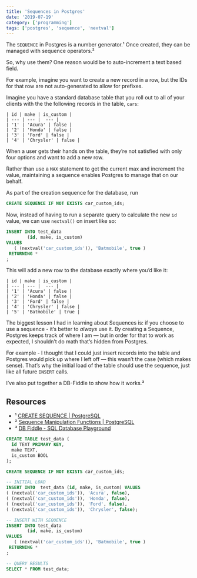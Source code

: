 ```yaml
---
title: 'Sequences in Postgres'
date: '2019-07-19'
category: ['programming']
tags: ['postgres', 'sequence', 'nextval']
---
```


The `SEQUENCE` in Postgres is a number generator.¹ Once created, they can be managed with sequence operators.²

So, why use them? One reason would be to auto-increment a text based field.

For example, imagine you want to create a new record in a row, but the IDs for that row are not auto-generated to allow for prefixes.

Imagine you have a standard database table that you roll out to all of your clients with the the following records in the table, `cars`:
```
| id | make | is_custom |
| --- | --- |  --- |
| '1' | 'Acura' | false |
| '2' | 'Honda' | false |
| '3' | 'Ford' | false |
| '4' | 'Chrysler' | false |
```

When a user gets their hands on the table, they’re not satisfied with only four options and want to add a new row.

Rather than use a `MAX` statement to get the current max and increment the value, maintaining a sequence enables Postgres to manage that on our behalf.

As part of the creation sequence for the database, run
```sql
CREATE SEQUENCE IF NOT EXISTS car_custom_ids;
```

Now, instead of having to run a separate query to calculate the new `id` value, we can use `nextval()` on insert like so:

``` sql
INSERT INTO test_data
        (id, make, is_custom)
VALUES
   ( (nextval('car_custom_ids')), 'Batmobile', true )
 RETURNING *
;
```

This will add a new row to the database exactly where you’d like it:
```
| id | make | is_custom |
| --- | --- |  --- |
| '1' | 'Acura' | false |
| '2' | 'Honda' | false |
| '3' | 'Ford' | false |
| '4' | 'Chrysler' | false |
| '5' | 'Batmobile' | true |
```

The biggest lesson I had in learning about Sequences is: if you choose to use a sequence - it’s better to _always_ use it. By creating a Sequence, Postgres keeps track of where I am — but in order for that to work as expected, I shouldn’t do math that’s hidden from Postgres.

For example - I thought that I could just insert records into the table and Postgres would pick up where I left off — this wasn’t the case (which makes sense). That’s why the initial load of the table should use the sequence, just like all future `INSERT` calls.

I’ve also put together a DB-Fiddle to show how it works.³

## Resources
* ¹ [CREATE SEQUENCE | PostgreSQL](https://www.postgresql.org/docs/current/sql-createsequence.html)
* ² [Sequence Manipulation Functions | PostgreSQL](https://www.postgresql.org/docs/current/functions-sequence.html)
* ³ [DB Fiddle - SQL Database Playground](https://www.db-fiddle.com/f/bZCdYdjeSJMxToQsDXPwi2/1)

``` sql
CREATE TABLE test_data (
  id TEXT PRIMARY KEY,
  make TEXT,
  is_custom BOOL
);

CREATE SEQUENCE IF NOT EXISTS car_custom_ids;

-- INITIAL LOAD
INSERT INTO  test_data (id, make, is_custom) VALUES
( (nextval('car_custom_ids')), 'Acura', false),
( (nextval('car_custom_ids')), 'Honda', false),
( (nextval('car_custom_ids')), 'Ford', false),
( (nextval('car_custom_ids')), 'Chrysler', false);

-- INSERT WITH SEQUENCE
INSERT INTO test_data
        (id, make, is_custom)
VALUES
   ( (nextval('car_custom_ids')), 'Batmobile', true )
 RETURNING *
;

-- QUERY RESULTS
SELECT * FROM test_data;

```
